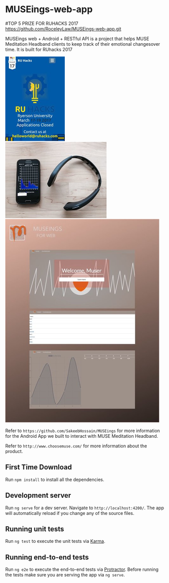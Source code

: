 # MUSEings-web-app


#TOP 5 PRIZE FOR RUHACKS 2017
https://github.com/RoceleyLaw/MUSEings-web-app.git

MUSEings web + Android + RESTful API is a project that helps MUSE Meditation Headband clients to keep track of their emotional changesover time. It is built for RUhacks 2017

![alt tag](https://raw.githubusercontent.com/roceleylaw/MUSEings-web-app/master/assets/463164213.jpg)
![alt tag](https://raw.githubusercontent.com/roceleylaw/MUSEings-web-app/master/assets/592838244.jpg)
![alt tag](https://raw.githubusercontent.com/roceleylaw/MUSEings-web-app/master/assets/1826857560.jpg)

Refer to `https://github.com/SakeebHossain/MUSEings` for more information for the Android App we built to interact with MUSE Meditation Headband.

Refer to `http://www.choosemuse.com/` for more information about the product.

## First Time Download
Run `npm install` to install all the dependencies.

## Development server
Run `ng serve` for a dev server. Navigate to `http://localhost:4200/`. The app will automatically reload if you change any of the source files.

## Running unit tests

Run `ng test` to execute the unit tests via [Karma](https://karma-runner.github.io).

## Running end-to-end tests

Run `ng e2e` to execute the end-to-end tests via [Protractor](http://www.protractortest.org/).
Before running the tests make sure you are serving the app via `ng serve`.
